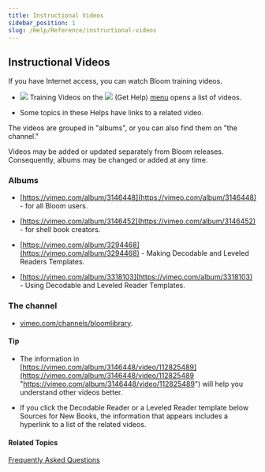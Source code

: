 ```yaml
---
title: Instructional Videos
sidebar_position: 1
slug: /Help/Reference/instructional-videos
---
```


## Instructional Videos

If you have Internet access, you can watch Bloom training videos.

-   ![](/ref-docs-assets/images/User_Interface/Help_menu/VideoIcon.png) Training Videos on the ![](/ref-docs-assets/images/User_Interface/Toolbar/HelpButtonBW.png) (Get Help) [menu](../User_Interface/Help_menu/Help_menu.md) opens a list of videos.
    
-   Some topics in these Helps have links to a related video.
    

The videos are grouped in "albums", or you can also find them on "the channel."

Videos may be added or updated separately from Bloom releases. Consequently, albums may be changed or added at any time.

### Albums

-   [https://vimeo.com/album/3146448](https://vimeo.com/album/3146448) - for all Bloom users.
    
-   [https://vimeo.com/album/3146452](https://vimeo.com/album/3146452) - for shell book creators.
    
-   [https://vimeo.com/album/3294468](https://vimeo.com/album/3294468) - Making Decodable and Leveled Readers Templates.
    
-   [https://vimeo.com/album/3318103](https://vimeo.com/album/3318103) - Using Decodable and Leveled Reader Templates.
    

### The channel

-   [vimeo.com/channels/bloomlibrary](http://vimeo.com/channels/bloomlibrary).
    

#### Tip

-   The information in [https://vimeo.com/album/3146448/video/112825489](https://vimeo.com/album/3146448/video/112825489 "https://vimeo.com/album/3146448/video/112825489") will help you understand other videos better.
    
-   If you click the Decodable Reader or a Leveled Reader template below Sources for New Books, the information that appears includes a hyperlink to a list of the related videos.
    

#### Related Topics

[Frequently Asked Questions](New_Topic.md)